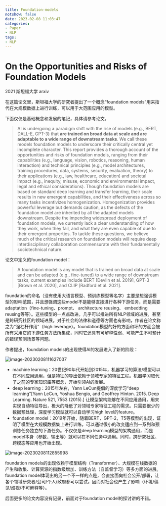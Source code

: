 ```yaml
---
title: Foundation-models
notshow: false
date: 2023-02-08 11:03:47
categories:
- Paper
- NLP
tags:
- NLP
---
```


# On the Opportunities and Risks of Foundation Models

2021 斯坦福大学 arxiv

在这篇论文里，斯坦福大学的研究者提出了一个概念“foundation models”用来指代在大规模数据上进行训练，可以用于大范围应用的模型。

下面仅仅是基础概念和发展的笔记，具体请参考论文。

> AI is undergoing a paradigm shift with the rise of models (e.g., BERT, DALL-E, GPT-3) that **are trained on broad data at scale and are adaptable to a wide range of downstream tasks**. We call these models foundation models to underscore their critically central yet incomplete character. This report provides a thorough account of the opportunities and risks of foundation models, ranging from their capabilities (e.g., language, vision, robotics, reasoning, human interaction) and technical principles (e.g., model architectures, training procedures, data, systems, security, evaluation, theory) to their applications (e.g., law, healthcare, education) and societal impact (e.g., inequity, misuse, economic and environmental impact, legal and ethical considerations). Though foundation models are based on standard deep learning and transfer learning, their scale results in new emergent capabilities, and their effectiveness across so many tasks incentivizes homogenization. Homogenization provides powerful leverage but demands caution, as the defects of the foundation model are inherited by all the adapted models downstream. Despite the impending widespread deployment of foundation models, we currently lack a clear understanding of how they work, when they fail, and what they are even capable of due to their emergent properties. To tackle these questions, we believe much of the critical research on foundation models will require deep interdisciplinary collaboration commensurate with their fundamentally sociotechnical nature.

<!--more-->

论文中定义的foundation model：

> A foundation model is any model that is trained on broad data at scale and can be adapted (e.g., fine-tuned) to a wide range of downstream tasks; current examples include BERT [Devlin et al. 2019], GPT-3 [Brown et al. 2020], and CLIP [Radford et al. 2021].

foundation的命名（没有使用大语言模型、预训练模型等名字）主要是想强调模型的影响范围，并且想强调这些model不是能够直接进行各种下游任务，而是需要adaptation（fine-tuning、prompt、 architecture reusing、 embedding reusing等等）。这些模型的一点点改进，几乎可以推进所有NLP领域的进展，甚至是跨研究社区的领域进展，对于社会的法律和道德等方面也有影响，作者在论文称之为“强杠杆作用”（high leverage）。foundation模型的好的方面和坏的方面会被所有采用它的下游任务方法所集成，同时它还具有可解释性弱、可能产生不可预计的错误预测场景等问题。

作者提出，foundation models的出现使得AI的发展进入了新的阶段：

![image-20230208111627037](https://lxy-blog-pics.oss-cn-beijing.aliyuncs.com/asssets/image-20230208111627037.png)

- machine learning：20世纪90年代开始到2015年，机器学习的算法/模型可以在不同应用通用，但是特征的导出依赖于领域专家的特征工程。机器学习取代了之前的专家知识库等概念，开始引领AI的发展。
- deep learning：2015年左右，Yann LeCun提倡的深度学习“deep learning”[Yann LeCun, Yoshua Bengio, and Geoffrey Hinton. 2015. Deep Learning. Nature 521, 7553 (2015).] 让模型架构能够在不同应用通用，用来实现自动特征导出，极大的降低了对领域专家特征工程的需求。只需要很少的数据预处理，深度学习模型就可以自动学习high level的feature。
- foundation model：2019年开始，随着BERT，GPT-2，T5等模型的出现，证明了模型在大规模数据集上进行训练，可以通过很小的改变适应到一系列和预训练任务独立的下游任务。不仅仅是deep learning模型的架构通用，而是model本身（参数、输出等）就可以在不同任务中通用。同时，跨研究社区、跨模态等应用也开始出现。

![image-20230208112855998](https://lxy-blog-pics.oss-cn-beijing.aliyuncs.com/asssets/image-20230208112855998.png)

foundation models的出现依赖于模型结构（Transformer）、大规模在线数据的产生和收集、计算资源的指数级增加、训练方法（自监督学习）等多方面的进展。foundation model体现出的另一个不一样的点是，会直接面向社会公开/部署，让各个领域研究者/公司/个人/政府都可以尝试，因而对社会也产生了影响（环境/偏见/歧视/不可解释等）。

后面更多的论文内容没有记录，前面对于foundation model的探讨讲的不错。
